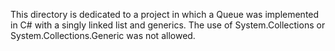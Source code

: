 This directory is dedicated to a project in which a Queue was implemented in C# with a singly linked list and generics. The use of System.Collections or System.Collections.Generic was not allowed.